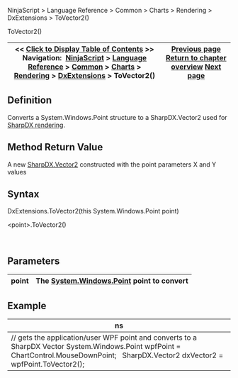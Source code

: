 ﻿


NinjaScript \> Language Reference \> Common \> Charts \> Rendering \> DxExtensions \> ToVector2()






















ToVector2()







| \<\< [Click to Display Table of Contents](dxextensions_tovector2.md) \>\> **Navigation:**     [NinjaScript](ninjascript-1.md) \> [Language Reference](language_reference_wip-1.md) \> [Common](common-1.md) \> [Charts](chart-1.md) \> [Rendering](rendering-1.md) \> [DxExtensions](dxextensions-1.md) \> ToVector2() | [Previous page](dxextensions_todxbrush-1.md) [Return to chapter overview](dxextensions-1.md) [Next page](forcerefresh-1.md) |
| --- | --- |











## Definition


Converts a System.Windows.Point structure to a SharpDX.Vector2 used for [SharpDX rendering](using_sharpdx_for_custom_chart_rendering-1.md).


## 


## Method Return Value


A new [SharpDX.Vector2](sharpdx_vector2-1.md) constructed with the point parameters X and Y values


## 


## Syntax


DxExtensions.ToVector2(this System.Windows.Point point)  

\<point\>.ToVector2()


 


## Parameters




| point | The [System.Windows.Point](https://msdn.microsoft.com/en-us/library/system.windows.point(v=vs.110).aspx) point to convert |
| --- | --- |



## 


## 


## Example




| ns |
| --- |
| // gets the application/user WPF point and converts to a SharpDX Vector  System.Windows.Point wpfPoint \= ChartControl.MouseDownPoint;   SharpDX.Vector2 dxVector2 \= wpfPoint.ToVector2(); |









